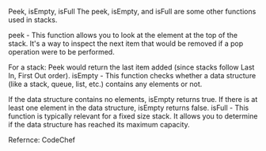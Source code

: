 Peek, isEmpty, isFull
The peek, isEmpty, and isFull are some other functions used in stacks.

peek - This function allows you to look at the element at the top of the stack. It's a way to inspect the next item that would be removed if a pop operation were to be performed.

For a stack: Peek would return the last item added (since stacks follow Last In, First Out order).
isEmpty - This function checks whether a data structure (like a stack, queue, list, etc.) contains any elements or not.

If the data structure contains no elements, isEmpty returns true.
If there is at least one element in the data structure, isEmpty returns false.
isFull - This function is typically relevant for a fixed size stack. It allows you to determine if the data structure has reached its maximum capacity.

Refernce: CodeChef
